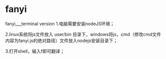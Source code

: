 
# fanyi
fanyi___terminal version
1.电脑需要安装nodeJS环境；

2.linux系统将js文件放入 user/bin 目录下，windows将js，cmd（修改cmd文件内容为fanyi.js的绝对路径）文件放入nodejs安装目录下；

3.打开shell，输入f即可翻译；
